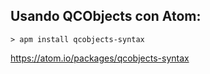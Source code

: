 ## Usando QCObjects con Atom:

```shell
> apm install qcobjects-syntax
```
https://atom.io/packages/qcobjects-syntax
